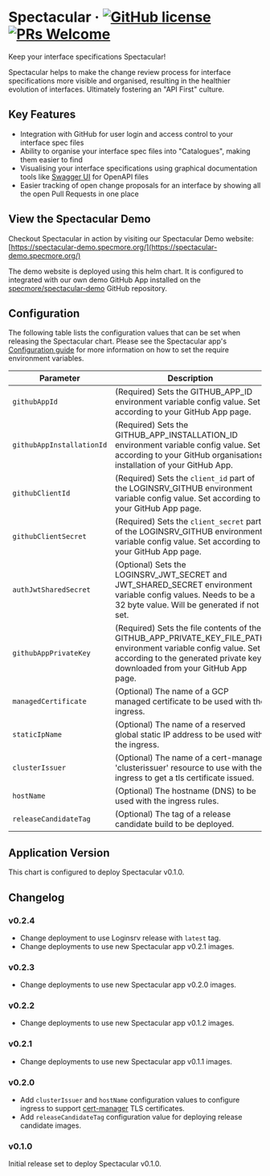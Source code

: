 # Spectacular &middot; [![GitHub license](https://img.shields.io/badge/license-MIT-blue.svg)](https://github.com/specmore/spectacular/blob/master/LICENSE) [![PRs Welcome](https://img.shields.io/badge/PRs-welcome-brightgreen.svg)](https://github.com/specmore/spectacular/blob/master/CONTRIBUTING.md#your-first-pull-request)
Keep your interface specifications Spectacular!

Spectacular helps to make the change review process for interface specifications more visible and organised, resulting in the healthier evolution of interfaces. Ultimately fostering an "API First" culture.

## Key Features
* Integration with GitHub for user login and access control to your interface spec files
* Ability to organise your interface spec files into "Catalogues", making them easier to find
* Visualising your interface specifications using graphical documentation tools like [Swagger UI](https://github.com/swagger-api/swagger-ui) for OpenAPI files
* Easier tracking of open change proposals for an interface by showing all the open Pull Requests in one place

## View the Spectacular Demo
Checkout Spectacular in action by visiting our Spectacular Demo website: [https://spectacular-demo.specmore.org/](https://spectacular-demo.specmore.org/)

The demo website is deployed using this helm chart. It is configured to integrated with our own demo GitHub App installed on the [specmore/spectacular-demo](https://github.com/specmore/spectacular-demo) GitHub repository.

## Configuration
The following table lists the configuration values that can be set when releasing the Spectacular chart. Please see the Spectacular app's [Configuration guide](https://github.com/specmore/spectacular/blob/master/docs/configuration.md) for more information on how to set the require environment variables.

Parameter | Description | Default
--- | --- | ---
`githubAppId` | (Required) Sets the GITHUB_APP_ID environment variable config value. Set according to your GitHub App page. | `'70007'` (our demo app)
`githubAppInstallationId` | (Required) Sets the GITHUB_APP_INSTALLATION_ID environment variable config value. Set according to your GitHub organisations installation of your GitHub App. | `'9995096'` (our demo installation)
`githubClientId` | (Required) Sets the `client_id` part of the LOGINSRV_GITHUB environment variable config value. Set according to your GitHub App page. | `Iv1.a37ef4ddfbd85d96` (our demo app)
`githubClientSecret` | (Required) Sets the `client_secret` part of the LOGINSRV_GITHUB environment variable config value. Set according to your GitHub App page. | `46474a20eda30ee93df8b2e33fb448e1f482a2bf` (our demo app)
`authJwtSharedSecret` | (Optional) Sets the LOGINSRV_JWT_SECRET and JWT_SHARED_SECRET environment variable config values. Needs to be a 32 byte value. Will be generated if not set. | `57db0a7b4cbf1182832f377239a25a52`
`githubAppPrivateKey` | (Required) Sets the file contents of the GITHUB_APP_PRIVATE_KEY_FILE_PATH environment variable config value. Set according to the generated private key downloaded from your GitHub App page. | **...** (a key for our demo app)
`managedCertificate` | (Optional) The name of a GCP managed certificate to be used with the ingress. | none
`staticIpName` | (Optional) The name of a reserved global static IP address to be used with the ingress. | none
`clusterIssuer` | (Optional) The name of a cert-manager 'clusterissuer' resource to use with the ingress to get a tls certificate issued. | none
`hostName` | (Optional) The hostname (DNS) to be used with the ingress rules. | none
`releaseCandidateTag` | (Optional) The tag of a release candidate build to be deployed. | none

## Application Version
This chart is configured to deploy Spectacular v0.1.0.

## Changelog
### v0.2.4
- Change deployment to use Loginsrv release with `latest` tag.
- Change deployments to use new Spectacular app v0.2.1 images.

### v0.2.3
- Change deployments to use new Spectacular app v0.2.0 images.
 
### v0.2.2
- Change deployments to use new Spectacular app v0.1.2 images.

### v0.2.1
- Change deployments to use new Spectacular app v0.1.1 images.

### v0.2.0
- Add `clusterIssuer` and `hostName` configuration values to configure ingress to support [cert-manager](https://cert-manager.io/) TLS certificates.
- Add `releaseCandidateTag` configuration value for deploying release candidate images.

### v0.1.0
Initial release set to deploy Spectacular v0.1.0.
